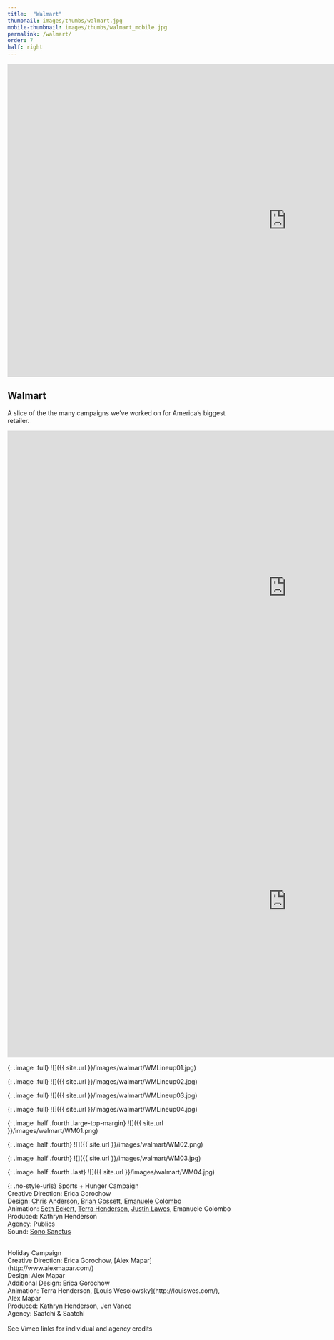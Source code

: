 ```yaml
---
title:  "Walmart"
thumbnail: images/thumbs/walmart.jpg
mobile-thumbnail: images/thumbs/walmart_mobile.jpg
permalink: /walmart/
order: 7
half: right
---
```


<div class='embed-container'>
 <iframe src="https://player.vimeo.com/video/219922670?loop=1&color=f16961&title=0&byline=0&portrait=0" width="1250" height="703" frameborder="0" webkitallowfullscreen mozallowfullscreen allowfullscreen></iframe>
</div>

## **Walmart**

A slice of the the many campaigns we’ve worked on for America’s biggest retailer.

<div class='embed-container large-top-margin'>
    <iframe src="https://player.vimeo.com/video/219922580?color=f16961&title=0&byline=0&portrait=0" width="1250" height="703" frameborder="0" webkitallowfullscreen mozallowfullscreen allowfullscreen></iframe>
</div>

<div class='embed-container large-top-margin'>
    <iframe src="https://player.vimeo.com/video/219922638?color=f16961&title=0&byline=0&portrait=0" width="1250" height="703" frameborder="0" webkitallowfullscreen mozallowfullscreen allowfullscreen></iframe>
</div>

{: .image .full}
![]({{ site.url }}/images/walmart/WMLineup01.jpg)

{: .image .full}
![]({{ site.url }}/images/walmart/WMLineup02.jpg)

{: .image .full}
![]({{ site.url }}/images/walmart/WMLineup03.jpg)

{: .image .full}
![]({{ site.url }}/images/walmart/WMLineup04.jpg)

{: .image .half .fourth .large-top-margin}
![]({{ site.url }}/images/walmart/WM01.png)

{: .image .half .fourth}
![]({{ site.url }}/images/walmart/WM02.png)

{: .image .half .fourth}
![]({{ site.url }}/images/walmart/WM03.jpg)

{: .image .half .fourth .last}
![]({{ site.url }}/images/walmart/WM04.jpg)

{: .no-style-urls}
Sports + Hunger Campaign<br/>
Creative Direction: Erica Gorochow<br/>
Design: [Chris Anderson](http://anderson.tv/), [Brian Gossett](http://www.brianmichaelgossett.com/), [Emanuele Colombo](http://www.emanuelecolombo.it/)<br/>
Animation: [Seth Eckert](http://setheckert.com/), [Terra Henderson](http://www.terrahenderson.com/), [Justin Lawes](http://www.justinlawes.com/), Emanuele Colombo<br/>
Produced: Kathryn Henderson<br/>
Agency: Publics<br/>
Sound: [Sono Sanctus](http://www.sonosanctus.com/)

<br/>
Holiday Campaign<br/>
Creative Direction: Erica Gorochow, [Alex Mapar](http://www.alexmapar.com/)<br/>
Design: Alex Mapar<br/>
Additional Design: Erica Gorochow<br/>
Animation: Terra Henderson, [Louis  Wesolowsky](http://louiswes.com/), Alex Mapar<br/>
Produced: Kathryn Henderson, Jen Vance<br/>
Agency: Saatchi & Saatchi<br/>
<br/>
See Vimeo links for individual and agency credits<br/>
